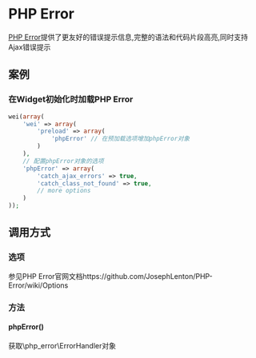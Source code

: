 PHP Error
=========

[PHP Error](http://phperror.net/)提供了更友好的错误提示信息,完整的语法和代码片段高亮,同时支持Ajax错误提示

案例
----

### 在Widget初始化时加载PHP Error

```php
wei(array(
    'wei' => array(
        'preload' => array(
            'phpError' // 在预加载选项增加phpError对象
        )
    ),
    // 配置phpError对象的选项
    'phpError' => array(
        'catch_ajax_errors' => true,
        'catch_class_not_found' => true,
        // more options
    )
));
```

调用方式
--------

### 选项

参见PHP Error官网文档https://github.com/JosephLenton/PHP-Error/wiki/Options

### 方法

#### phpError()
获取\php_error\ErrorHandler对象
